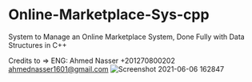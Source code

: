 # Online-Marketplace-Sys-cpp
System to Manage an Online Marketplace System, Done Fully with Data Structures in C++

Credits to => ENG: Ahmed Nasser +201270800202 ahmednasser1601@gmail.com
![Screenshot 2021-06-06 162847](https://user-images.githubusercontent.com/60184582/120928307-71432100-c6e4-11eb-8515-cc1d83acf6ee.jpg)
